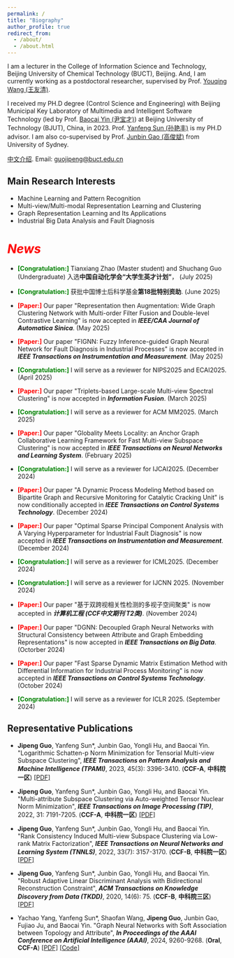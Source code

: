 ```yaml
---
permalink: /
title: "Biography"
author_profile: true
redirect_from: 
  - /about/
  - /about.html
---
```


I am a lecturer in the College of Information Science and Technology, Beijing University of Chemical Technology (BUCT), Beijing. And, I am currently working as a postdoctoral researcher, supervised by Prof. [Youqing Wang (王友清)](https://cist.buct.edu.cn/2022/0307/c8725a165375/page.htm). 

I received my PH.D degree (Control Science and Engineering) with Beijing Municipal Key Laboratory of Multimedia and Intelligent Software Technology (led by Prof. [Baocai Yin (尹宝才)](https://yanzhao.bjut.edu.cn/info/1434/11431.htm)) at Beijing University of Technology (BJUT), China, in 2023. Prof. [Yanfeng Sun (孙艳丰)](https://sist.bjut.edu.cn/info/1403/2479.htm) is my PH.D advisor. I am also co-supervised by Prof. [Junbin Gao (高俊斌)](https://www.sydney.edu.au/business/about/our-people/academic-staff/junbin-gao.html) from University of Sydney.

[中文介绍](https://cist.buct.edu.cn/2023/1024/c8725a183240/page.htm). Email: guojipeng@buct.edu.cn

## Main Research Interests
- Machine Learning and Pattern Recognition
- Multi-view/Multi-modal Representation Learning and  Clustering
- Graph Representation Learning and Its Applications
- Industrial Big Data Analysis and Fault Diagnosis

# <i><span style="color:red;">News</span></i>
* **<span style="color:green;">[Congratulation:]</span>** Tianxiang Zhao (Master student) and Shuchang Guo (Undergraduate) 入选**中国自动化学会“大学生英才计划”**， (July 2025)
  
* **<span style="color:green;">[Congratulation:]</span>** 获批中国博士后科学基金**第18批特别资助**. (June 2025)

* **<span style="color:red;">[Paper:]</span>** Our paper "Representation then Augmentation: Wide Graph Clustering Network with Multi-order Filter Fusion and Double-level Contrastive Learning" is now accepted in _**IEEE/CAA Journal of Automatica Sinica**_. (May 2025)

* **<span style="color:red;">[Paper:]</span>** Our paper "FIGNN: Fuzzy Inference-guided Graph Neural Network for Fault Diagnosis in Industrial Processes" is now accepted in _**IEEE Transactions on Instrumentation and Measurement**_. (May 2025)

* **<span style="color:green;">[Congratulation:]</span>** I will serve as a reviewer for NIPS2025 and ECAI2025. (April 2025)

* **<span style="color:red;">[Paper:]</span>** Our paper "Triplets-based Large-scale Multi-view Spectral Clustering" is now accepted in _**Information Fusion**_. (March 2025)
  
* **<span style="color:green;">[Congratulation:]</span>** I will serve as a reviewer for ACM MM2025. (March 2025)
  
* **<span style="color:red;">[Paper:]</span>** Our paper "Globality Meets Locality: an Anchor Graph Collaborative Learning Framework for Fast Multi-view Subspace Clustering" is now accepted in _**IEEE Transactions on Neural Networks and Learning System**_. (February 2025)

* **<span style="color:green;">[Congratulation:]</span>** I will serve as a reviewer for IJCAI2025. (December 2024)
 
* **<span style="color:red;">[Paper:]</span>** Our paper "A Dynamic Process Modeling Method based on Bipartite Graph and Recursive Monitoring for Catalytic Cracking Unit" is now conditionally accepted in _**IEEE Transactions on Control Systems Technology**_. (December 2024)
  
* **<span style="color:red;">[Paper:]</span>** Our paper "Optimal Sparse Principal Component Analysis with A Varying Hyperparameter for Industrial Fault Diagnosis" is now accepted in _**IEEE Transactions on Instrumentation and Measurement**_. (December 2024)
  
* **<span style="color:green;">[Congratulation:]</span>** I will serve as a reviewer for ICML2025. (December 2024)

* **<span style="color:green;">[Congratulation:]</span>** I will serve as a reviewer for IJCNN 2025. (November 2024)

* **<span style="color:red;">[Paper:]</span>** Our paper "基于双跨视相关性检测的多视子空间聚类" is now accepted in _**计算机工程 (CCF中文期刊 T2类)**_. (November 2024)

* **<span style="color:red;">[Paper:]</span>** Our paper "DGNN: Decoupled Graph Neural Networks with Structural Consistency between Attribute and Graph Embedding Representations" is now accepted in _**IEEE Transactions on Big Data**_. (Octorber 2024)

*   **<span style="color:red;">[Paper:]</span>** Our paper "Fast Sparse Dynamic Matrix Estimation Method with Differential Information for Industrial Process Monitoring" is now accepted in  _**IEEE Transactions on Control Systems Technology**_. (October 2024)
  
* **<span style="color:green;">[Congratulation:]</span>** I will serve as a reviewer for ICLR 2025. (September 2024)
  

## Representative Publications
- **Jipeng Guo**, Yanfeng Sun*, Junbin Gao, Yongli Hu, and Baocai Yin. "Logarithmic Schatten-p Norm Minimization for Tensorial Multi-view Subspace Clustering", _**IEEE Transactions on Pattern Analysis and Machine Intelligence (TPAMI)**_, 2023, 45(3): 3396-3410. (**CCF-A**, **中科院一区**) [[PDF]](https://ieeexplore.ieee.org/abstract/document/9786656)
 
- **Jipeng Guo**, Yanfeng Sun*, Junbin Gao, Yongli Hu, and Baocai Yin. "Multi-attribute Subspace Clustering via Auto-weighted Tensor Nuclear Norm Minimization", _**IEEE Transactions on Image Processing (TIP)**_, 2022, 31: 7191-7205. (**CCF-A**, **中科院一区**) [[PDF]](https://ieeexplore.ieee.org/abstract/document/9944936)

- **Jipeng Guo**, Yanfeng Sun*, Junbin Gao, Yongli Hu, and Baocai Yin. "Rank Consistency Induced Multi-view Subspace Clustering via Low-rank Matrix Factorization", _**IEEE Transactions on Neural Networks and Learning System (TNNLS)**_, 2022, 33(7): 3157-3170. (**CCF-B**, **中科院一区**) [[PDF]](https://ieeexplore.ieee.org/abstract/document/9410428)

- **Jipeng Guo**, Yanfeng Sun*, Junbin Gao, Yongli Hu, and Baocai Yin. "Robust Adaptive Linear Discriminant Analysis with Bidirectional Reconstruction Constraint", _**ACM Transactions on Knowledge Discovery from Data (TKDD)**_, 2020, 14(6): 75. (**CCF-B**, **中科院三区**) [[PDF]](https://dl.acm.org/doi/abs/10.1145/3409478) 
 

- Yachao Yang, Yanfeng Sun*, Shaofan Wang, **Jipeng Guo**, Junbin Gao, Fujiao Ju, and Baocai Yin. "Graph Neural Networks with Soft Association between Topology and Attribute", _**In Proceedings of the AAAI Conference on Artificial Intelligence (AAAI)**_, 2024, 9260-9268. (**Oral**, **CCF-A**) [[PDF]](https://ojs.aaai.org/index.php/AAAI/article/view/28778) [[Code]](https://github.com/wwwfadecom/GNN-SATA) 



